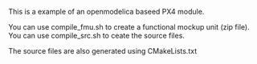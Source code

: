 This is a example of an openmodelica baseed PX4 module.

You can use compile_fmu.sh to create a functional mockup unit (zip file).
You can use compile_src.sh to ceate the source files.

The source files are also generated using CMakeLists.txt

